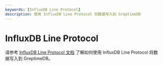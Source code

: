 ```yaml
---
keywords: [InfluxDB Line Protocol]
description: 使用 InfluxDB Line Protocol 将数据写入到 GreptimeDB
---
```


# InfluxDB Line Protocol


请参考 [InfluxDB Line Protocol 文档](../for-iot/influxdb-line-protocol.md) 了解如何使用 InfluxDB Line Protocol 将数据写入到 GreptimeDB。

 